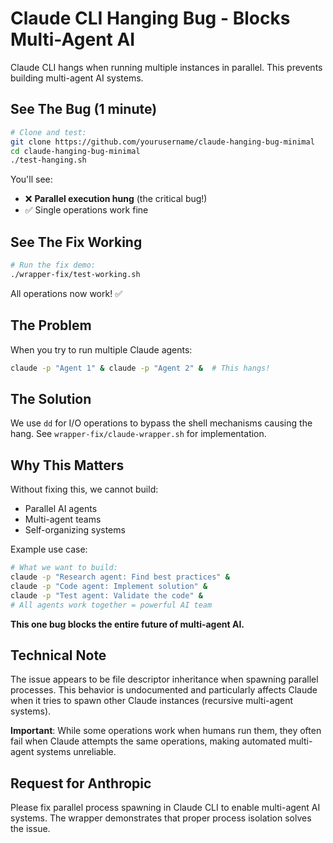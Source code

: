 # Claude CLI Hanging Bug - Blocks Multi-Agent AI

Claude CLI hangs when running multiple instances in parallel. This prevents building multi-agent AI systems.

## See The Bug (1 minute)

```bash
# Clone and test:
git clone https://github.com/yourusername/claude-hanging-bug-minimal
cd claude-hanging-bug-minimal
./test-hanging.sh
```

You'll see:
- ❌ **Parallel execution hung** (the critical bug!)
- ✅ Single operations work fine

## See The Fix Working

```bash
# Run the fix demo:
./wrapper-fix/test-working.sh
```

All operations now work! ✅

## The Problem

When you try to run multiple Claude agents:
```bash
claude -p "Agent 1" & claude -p "Agent 2" &  # This hangs!
```

## The Solution

We use `dd` for I/O operations to bypass the shell mechanisms causing the hang. See `wrapper-fix/claude-wrapper.sh` for implementation.

## Why This Matters

Without fixing this, we cannot build:
- Parallel AI agents
- Multi-agent teams  
- Self-organizing systems

Example use case:
```bash
# What we want to build:
claude -p "Research agent: Find best practices" &
claude -p "Code agent: Implement solution" &
claude -p "Test agent: Validate the code" &
# All agents work together = powerful AI team
```

**This one bug blocks the entire future of multi-agent AI.**

## Technical Note

The issue appears to be file descriptor inheritance when spawning parallel processes. This behavior is undocumented and particularly affects Claude when it tries to spawn other Claude instances (recursive multi-agent systems).

**Important**: While some operations work when humans run them, they often fail when Claude attempts the same operations, making automated multi-agent systems unreliable.

## Request for Anthropic

Please fix parallel process spawning in Claude CLI to enable multi-agent AI systems. The wrapper demonstrates that proper process isolation solves the issue.